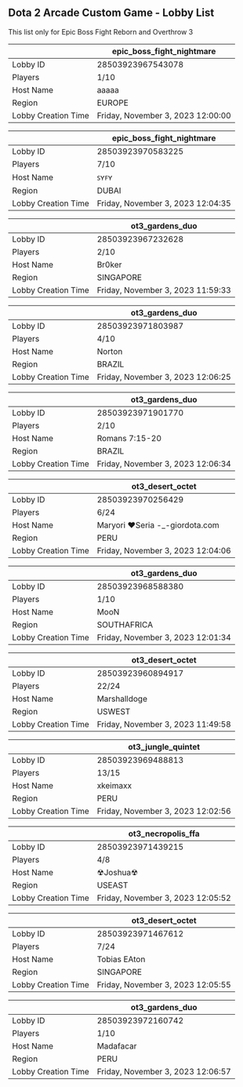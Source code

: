 ## Dota 2 Arcade Custom Game - Lobby List

This list only for Epic Boss Fight Reborn and Overthrow 3

|  | epic_boss_fight_nightmare |
| ------ | ------ |
| Lobby ID | 28503923967543078 |
| Players | 1/10 |
| Host Name | ааааа |
| Region | EUROPE |
| Lobby Creation Time | Friday, November 3, 2023 12:00:00 |


|  | epic_boss_fight_nightmare |
| ------ | ------ |
| Lobby ID | 28503923970583225 |
| Players | 7/10 |
| Host Name | ꜱʏꜰʏ |
| Region | DUBAI |
| Lobby Creation Time | Friday, November 3, 2023 12:04:35 |


|  | ot3_gardens_duo |
| ------ | ------ |
| Lobby ID | 28503923967232628 |
| Players | 2/10 |
| Host Name | Br0ker |
| Region | SINGAPORE |
| Lobby Creation Time | Friday, November 3, 2023 11:59:33 |


|  | ot3_gardens_duo |
| ------ | ------ |
| Lobby ID | 28503923971803987 |
| Players | 4/10 |
| Host Name | Norton |
| Region | BRAZIL |
| Lobby Creation Time | Friday, November 3, 2023 12:06:25 |


|  | ot3_gardens_duo |
| ------ | ------ |
| Lobby ID | 28503923971901770 |
| Players | 2/10 |
| Host Name | Romans 7:15-20 |
| Region | BRAZIL |
| Lobby Creation Time | Friday, November 3, 2023 12:06:34 |


|  | ot3_desert_octet |
| ------ | ------ |
| Lobby ID | 28503923970256429 |
| Players | 6/24 |
| Host Name | Maryori ♥Seria -_-giordota.com |
| Region | PERU |
| Lobby Creation Time | Friday, November 3, 2023 12:04:06 |


|  | ot3_gardens_duo |
| ------ | ------ |
| Lobby ID | 28503923968588380 |
| Players | 1/10 |
| Host Name | MooN |
| Region | SOUTHAFRICA |
| Lobby Creation Time | Friday, November 3, 2023 12:01:34 |


|  | ot3_desert_octet |
| ------ | ------ |
| Lobby ID | 28503923960894917 |
| Players | 22/24 |
| Host Name | Marshalldoge |
| Region | USWEST |
| Lobby Creation Time | Friday, November 3, 2023 11:49:58 |


|  | ot3_jungle_quintet |
| ------ | ------ |
| Lobby ID | 28503923969488813 |
| Players | 13/15 |
| Host Name | xkeimaxx |
| Region | PERU |
| Lobby Creation Time | Friday, November 3, 2023 12:02:56 |


|  | ot3_necropolis_ffa |
| ------ | ------ |
| Lobby ID | 28503923971439215 |
| Players | 4/8 |
| Host Name | ☢Joshua☢ |
| Region | USEAST |
| Lobby Creation Time | Friday, November 3, 2023 12:05:52 |


|  | ot3_desert_octet |
| ------ | ------ |
| Lobby ID | 28503923971467612 |
| Players | 7/24 |
| Host Name | Tobias EAton |
| Region | SINGAPORE |
| Lobby Creation Time | Friday, November 3, 2023 12:05:55 |


|  | ot3_gardens_duo |
| ------ | ------ |
| Lobby ID | 28503923972160742 |
| Players | 1/10 |
| Host Name | Madafacar |
| Region | PERU |
| Lobby Creation Time | Friday, November 3, 2023 12:06:57 |


